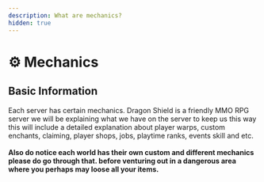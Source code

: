 ```yaml
---
description: What are mechanics?
hidden: true
---
```


# ⚙️ Mechanics

## Basic Information

Each server has certain mechanics. Dragon Shield is a friendly MMO RPG server we will be explaining what we have on the server to keep us this way this will include a detailed explanation about player warps, custom enchants, claiming, player shops, jobs, playtime ranks, events skill and etc.\
\
&#x20;**Also do notice each world has their own custom and different mechanics please do go through that. before venturing out in a dangerous area where you perhaps may loose all your items.**&#x20;
